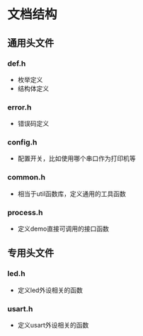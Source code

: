 # 文档结构
## 通用头文件
###  def.h
- 枚举定义
- 结构体定义
### error.h
- 错误码定义
### config.h
- 配置开关，比如使用哪个串口作为打印机等
### common.h
- 相当于util函数库，定义通用的工具函数
### process.h
- 定义demo直接可调用的接口函数

## 专用头文件

### led.h

- 定义led外设相关的函数

### usart.h

- 定义usart外设相关的函数
